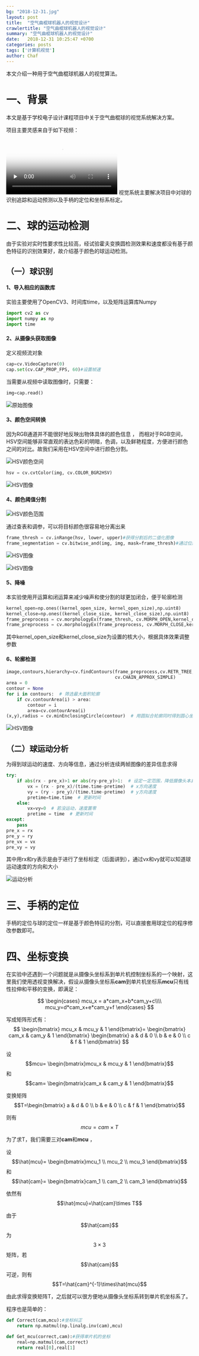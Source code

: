 ```yaml
---
bg: "2018-12-31.jpg"
layout: post
title:  "空气曲棍球机器人的视觉设计"
crawlertitle: "空气曲棍球机器人的视觉设计"
summary: "空气曲棍球机器人的视觉设计"
date:   2018-12-31 10:25:47 +0700
categories: posts
tags: ['计算机视觉']
author: Chaf
---
```


本文介绍一种用于空气曲棍球机器人的视觉算法。

# 一、背景

本文是基于学校电子设计课程项目中关于空气曲棍球的视觉系统解决方案。

项目主要灵感来自于如下视频：

<video id="video" controls="" preload="none" poster="/assets/images/air-hockey-robot.jpg">
      <source id="mp4" src="/assets/videos/2018.12.31.mp4" type="video/mp4">
      </video>
视觉系统主要解决项目中对球的识别追踪和运动预测以及手柄的定位和坐标系标定。

# 二、球的运动检测

由于实验对实时性要求性比较高，经试验霍夫变换圆检测效果和速度都没有基于颜色特征的识别效果好，故介绍基于颜色的球运动检测。

## （一）球识别

#### 1、导入相应的函数库

实验主要使用了OpenCV3、时间库time，以及矩阵运算库Numpy

```python
import cv2 as cv
import numpy as np
import time
```

#### 2、从摄像头获取图像

定义视频流对象

```python
cap=cv.VideoCapture(0)
cap.set(cv.CAP_PROP_FPS, 60)#设置帧速
```

当需要从视频中读取图像时，只需要：

```python
img=cap.read()
```

![原始图像](/assets/images/air-hockey-robot/1.png)

#### 3、颜色空间转换

因为RGB通道并不能很好地反映出物体具体的颜色信息 ， 而相对于RGB空间，HSV空间能够非常直观的表达色彩的明暗，色调，以及鲜艳程度，方便进行颜色之间的对比。故我们采用在HSV空间中进行颜色分割。

![HSV颜色空间](/assets/images/air-hockey-robot/1.jpg)

```python
hsv = cv.cvtColor(img, cv.COLOR_BGR2HSV)
```

![HSV图像](/assets/images/air-hockey-robot/hsv.png)

#### 4、颜色阈值分割

![HSV颜色范围](/assets/images/air-hockey-robot/2.jpg)

通过查表和调参，可以将目标颜色很容易地分离出来

```python
frame_thresh = cv.inRange(hsv, lower, upper)#获得分割后的二值化图像
frame_segmentation = cv.bitwise_and(img, img, mask=frame_thresh)#通过位运算获得分割后图像
```

![HSV图像](/assets/images/air-hockey-robot/2.png)

![HSV图像](/assets/images/air-hockey-robot/3.png)

#### 5、降噪

本实验使用开运算和闭运算来减少噪声和使分割的球更加闭合，便于轮廓检测

```python
kernel_open=np.ones((kernel_open_size, kernel_open_size),np.uint8)
kernel_close=np.ones((kernel_close_size, kernel_close_size),np.uint8)
frame_preprocess = cv.morphologyEx(frame_thresh, cv.MORPH_OPEN,kernel_open)  # 开运算
frame_preprocess = cv.morphologyEx(frame_preprocess, cv.MORPH_CLOSE,kernel_close )#闭运算
```

其中kernel_open_size和kernel_close_size为设置的核大小，根据具体效果调整参数

#### 6、轮廓检测

```python
image,contours,hierarchy=cv.findContours(frame_preprocess,cv.RETR_TREE,
                                         cv.CHAIN_APPROX_SIMPLE)
area = 0
contour = None
for i in contours:  # 筛选最大面积轮廓
    if cv.contourArea(i) > area:
        contour = i
        area=cv.contourArea(i)
(x,y),radius = cv.minEnclosingCircle(contour)  # 用圆拟合轮廓同时得到圆心坐标和半径等信息
```

![HSV图像](/assets/images/air-hockey-robot/4.png)

## （二）球运动分析

为得到球运动的速度、方向等信息，通过分析连续两帧图像的差异信息求得

```python
try:
	if abs(rx - pre_x)>1 or abs(ry-pre_y)>1:  # 设定一定范围，降低摄像头本身干扰
        vx = (rx - pre_x)/(time.time-pretime)  # x方向速度
		vy = (ry - pre_y)/(time.time-pretime)  # y方向速度
		pretime=time.time  # 更新时间 
    else:
        vx=vy=0  # 若没运动，速度置零
        pretime = time  # 更新时间
except:
    pass
pre_x = rx
pre_y = ry
pre_vx = vx
pre_vy = vy
```

其中用rx和ry表示是由于进行了坐标标定（后面讲到），通过vx和vy就可以知道球运动速度的方向和大小

![运动分析](/assets/images/air-hockey-robot/5.png)

# 三、手柄的定位

手柄的定位与球的定位一样是基于颜色特征的分割，可以直接套用球定位的程序修改参数即可。

# 四、坐标变换

在实验中还遇到一个问题就是从摄像头坐标系到单片机控制坐标系的一个映射，这里我们使用透视变换解决，假设从摄像头坐标系**cam**到单片机坐标系**mcu**只有线性拉伸和平移的变换，即满足：

$$
\begin{cases}
mcu_x = a*cam_x+b*cam_y+c\\\\  
mcu_y=d*cam_x+e*cam_y+f
\end{cases}  
$$
  

写成矩阵形式有：
$$
\begin{bmatrix} mcu_x & mcu_y & 1 \end{bmatrix}=
\begin{bmatrix} 
cam_x & cam_y & 1
\end{bmatrix}
\begin{bmatrix}
a & d & 0 \\
b & e & 0 \\ 
c & f & 1
\end{bmatrix}
$$


设$$mcu= \begin{bmatrix}mcu_x & mcu_y & 1 \end{bmatrix}​$$   和  $$cam= \begin{bmatrix}cam_x & cam_y & 1 \end{bmatrix}​$$ 

变换矩阵 $$T=\begin{bmatrix}
a & d & 0 \\ b & e & 0 \\ c & f & 1
\end{bmatrix}​$$

则有$$mcu=cam \times T​$$ 

为了求T，我们需要三对**cam**和**mcu** ，

设$$\hat{mcu}= \begin{bmatrix}mcu_1 \\ mcu_2 \\ mcu_3 \end{bmatrix}​$$   和  $$\hat{cam}= \begin{bmatrix}cam_1 \\ cam_2 \\ cam_3 \end{bmatrix}​$$ 

依然有  $$\hat{mcu}=\hat{cam}\times T​$$  

由于  $$\hat{cam}​$$  为$$3\times3​$$矩阵，若 $$\hat{cam}​$$ 可逆，则有$$T=\hat{cam}^{-1}\times\hat{mcu}​$$  

由此求得变换矩阵T，之后就可以很方便地从摄像头坐标系转到单片机坐标系了。

程序也是简单的：

```python
def Correct(cam,mcu):#坐标纠正
    return np.matmul(np.linalg.inv(cam),mcu)

def Get_mcu(correct,cam):#获得单片机的坐标
    real=np.matmul(cam,correct)
    return real[0],real[1]
```